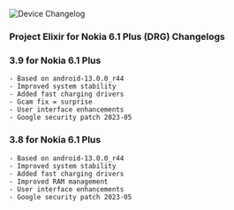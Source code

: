 ![Device Changelog](https://i.imgur.com/C0Wcdr5.png)

### Project Elixir for Nokia 6.1 Plus (DRG) Changelogs

### 3.9 for Nokia 6.1 Plus
```
- Based on android-13.0.0_r44
- Improved system stability
- Added fast charging drivers
- Gcam fix = surprise
- User interface enhancements
- Google security patch 2023-05
```

### 3.8 for Nokia 6.1 Plus
```
- Based on android-13.0.0_r44
- Improved system stability
- Added fast charging drivers
- Improved RAM management
- User interface enhancements
- Google security patch 2023-05
```
